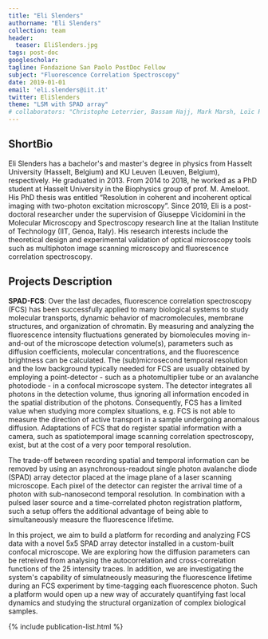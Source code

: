 ```yaml
---
title: "Eli Slenders"
authorname: "Eli Slenders"
collection: team
header:
  teaser: EliSlenders.jpg
tags: post-doc
googlescholar:
tagline: Fondazione San Paolo PostDoc Fellow
subject: "Fluorescence Correlation Spectroscopy"
date: 2019-01-01
email: 'eli.slenders@iit.it'
twitter: EliSlenders
theme: "LSM with SPAD array"
# collaborators: "Christophe Leterrier, Bassam Hajj, Mark Marsh, Loïc Royer, Joe Grove"
---
```


<h2>ShortBio</h2>
Eli Slenders has a bachelor's and master's degree in physics from Hasselt University (Hasselt, Belgium) and KU Leuven (Leuven, Belgium), respectively. He graduated in 2013. From 2014 to 2018, he worked as a PhD student at Hasselt University in the Biophysics group of prof. M. Ameloot. His PhD thesis was entitled “Resolution in coherent and incoherent optical imaging with two-photon excitation microscopy”. Since 2019, Eli is a post-doctoral researcher under the supervision of Giuseppe Vicidomini in the Molecular Microscopy and Spectroscopy research line at the Italian Institute of Technology (IIT, Genoa, Italy). His research interests include the theoretical design and experimental validation of optical microscopy tools such as multiphoton image scanning microscopy and fluorescence correlation spectroscopy. 


<h2>Projects Description</h2>

**SPAD-FCS**: Over the last decades, fluorescence correlation spectroscopy (FCS) has been successfully applied to many biological systems to study molecular transports, dynamic behavior of macromolecules, membrane structures, and organization of chromatin. By measuring and analyzing the fluorescence intensity fluctuations generated by biomolecules moving in-and-out of the microscope detection volume(s), parameters such as diffusion coefficients, molecular concentrations, and the fluorescence brightness can be calculated. The (sub)microsecond temporal resolution and the low background typically needed for FCS are usually obtained by employing a point-detector - such as a photomultiplier tube or an avalanche photodiode - in a confocal microscope system. The detector integrates all photons in the detection volume, thus ignoring all information encoded in the spatial distribution of the photons. Consequently, FCS has a limited value when studying more complex situations, e.g. FCS is not able to measure the direction of active transport in a sample undergoing anomalous diffusion. Adaptations of FCS that do register spatial information with a camera, such as spatiotemporal image scanning correlation spectroscopy, exist, but at the cost of a very poor temporal resolution.

The trade-off between recording spatial and temporal information can be removed by using an asynchronous-readout single photon avalanche diode (SPAD) array detector placed at the image plane of a laser scanning microscope. Each pixel of the detector can register the arrival time of a photon with sub-nanosecond temporal resolution. In combination with a pulsed laser source and a time-correlated photon registration platform, such a setup offers the additional advantage of being able to simultaneously measure the fluorescence lifetime.

In this project, we aim to build a platform for recording and analyzing FCS data with a novel 5x5 SPAD array detector installed in a custom-built confocal microscope. We are exploring how the diffusion parameters can be retreived from analysing the autocorrelation and cross-correlation functions of the 25 intensity traces. In addition, we are investigating the system's capability of simulatneously measuring the fluorescence lifetime during an FCS experiment by time-tagging each fluorescence photon. Such a platform would open up a new way of accurately quantifying fast local dynamics and studying the structural organization of complex biological samples.

<!---{% include author-research-themes.html %}--->
<!---{% include team-member-collaborators.html %}--->
{% include publication-list.html %}
